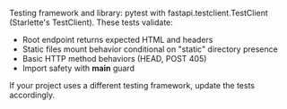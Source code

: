 Testing framework and library: pytest with fastapi.testclient.TestClient (Starlette's TestClient).
These tests validate:
- Root endpoint returns expected HTML and headers
- Static files mount behavior conditional on "static" directory presence
- Basic HTTP method behaviors (HEAD, POST 405)
- Import safety with __main__ guard

If your project uses a different testing framework, update the tests accordingly.